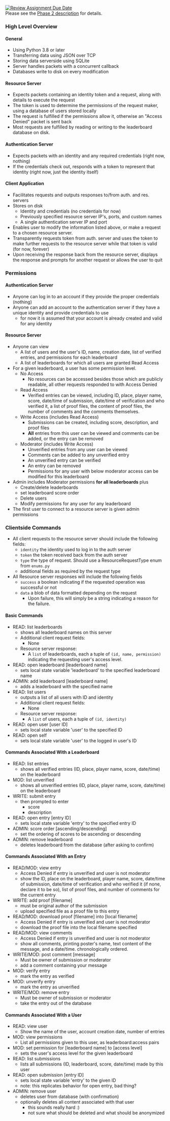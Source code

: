 [![Review Assignment Due Date](https://classroom.github.com/assets/deadline-readme-button-24ddc0f5d75046c5622901739e7c5dd533143b0c8e959d652212380cedb1ea36.svg)](https://classroom.github.com/a/bfJ6ciUj)  
Please see the [Phase 2 description](desc/phase_2.pdf) for details.

### High Level Overview
#### General
- Using Python 3.8 or later
- Transferring data using JSON over TCP
- Storing data serverside using SQLite
- Server handles packets with a concurrent callback
- Databases write to disk on every modification
#### Resource Server
- Expects packets containing an identity token and a request, along with details to execute the request
- The token is used to determine the permissions of the request maker, using a database of users stored locally
- The request is fulfilled if the permissions allow it, otherwise an "Access Denied" packet is sent back
- Most requests are fulfilled by reading or writing to the leaderboard database on disk.
#### Authentication Server
- Expects packets with an identity and any required credentials (right now, nothing)
- If the credentials check out, responds with a token to represent that identity (right now, just the identity itself)
#### Client Application
- Facilitates requests and outputs responses to/from auth. and res. servers
- Stores on disk
  - Identity and credentials (no credentials for now)
  - Previously specified resource server IP's, ports, and custom names
  - A single authentication server IP and port
- Enables user to modify the information listed above, or make a request to a chosen resource server.
- Transparently requests token from auth. server and uses the token to make further requests to the resource server while that token is valid (for now, forever)
- Upon receiving the response back from the resource server, displays the response and prompts for another request or allows the user to quit

### Permissions
#### Authentication Server
- Anyone can log in to an account if they provide the proper credentials (nothing)
- Anyone can add an account to the authentication server if they have a unique identity and provide credentials to use
  - for now it is assumed that your account is already created and valid for any identity
#### Resource Server
- Anyone can view
  - A list of users and the user's ID, name, creation date, list of verified entries, and permissions for each leaderboard
  - A list of leaderboards for which all users are granted Read Access
- For a given leaderboard, a user has some permission level.
  - No Access
    - No resources can be accessed besides those which are publicly readable, all other requests responded to with Access Denied  
  - Read Access
    - Verified entries can be viewed, including ID, place, player name, score, date/time of submission, date/time of verification and who verified it, a list of proof files, the content of proof files, the number of comments and the comments themselves.
  - Write Access (includes Read Access)
    - Submissions can be created, including score, description, and proof files
    - **All** entries from this user can be viewed and comments can be added, or the entry can be removed
  - Moderator (includes Write Access)
    - Unverified entries from any user can be viewed
    - Comments can be added to any unverified entry
    - An unverified entry can be verified
    - An entry can be removed
    - Permissions for any user with below moderator access can be modified for this leaderboard
- Admin includes Moderator permissions **for all leaderboards** plus
  - Create/delete leaderboards
  - set leaderboard score order
  - Delete users
  - Modify permissions for any user for any leaderboard
- The first user to connect to a resource server is given admin permissions

### Clientside Commands
- All client requests to the resource server should include the following fields:
  - `identity` the identity used to log in to the auth server
  - `token` the token received back from the auth server
  - `type` the type of request. Should use a ResourceRequestType enum from `enums.py`
  - additional fields as required by the request type
- All Resource server responses will include the following fields
  - `success` a boolean indicating if the requested operation was successful or not
  - `data` a blob of data formatted depending on the request
    - Upon failure, this will simply be a string indicating a reason for the failure.
#### Basic Commands
- READ: list leaderboards
  - shows all leaderboard names on this server
  - Additional client request fields:
    - None
  - Resource server response:
    - A `list` of leaderboards, each a tuple of `(id, name, permission)` indicating the requesting user's access level.
- READ: open leaderboard [leaderboard name]
  - sets local state variable 'leaderboard' to the specified leaderboard name  
- ADMIN: add leaderboard [leaderboard name]
  - adds a leaderboard with the specified name
- READ: list users
  - outputs a list of all users with ID and identity
  - Additional client request fields:
    - None
  - Resource server response:
    - A `list` of users, each a tuple of `(id, identity)`
- READ: open user [user ID]
  - sets local state variable 'user' to the specified ID
- READ: open self
  - sets local state variable 'user' to the logged in user's ID
#### Commands Associated With a Leaderboard
- READ: list entries
  - shows all verified entries (ID, place, player name, score, date/time) on the leaderboard
- MOD: list unverified
  - shows all unverified entries (ID, place, player name, score, date/time) on the leaderboard
- WRITE: submit entry
  - then prompted to enter
    - score
    - description
- READ: open entry [entry ID]
  - sets local state variable 'entry' to the specified entry ID
- ADMIN: score order [ascending/descending]
  - set the ordering of scores to be ascending or descending
- ADMIN: remove leaderboard
  - deletes leaderboard from the database (after asking to confirm)
#### Commands Associated With an Entry
- READ/MOD: view entry
  - Access Denied if entry is unverified and user is not moderator
  - show the ID, place on the leaderboard, player name, score, date/time of submission, date/time of verification and who verified it (if none, declare it to be so), list of proof files, and number of comments for the current entry
- WRITE: add proof [filename]
  - must be original author of the submission
  - upload specified file as a proof file to this entry
- READ/MOD: download proof [filename] into [local filename]
  - Access Denied if entry is unverified and user is not moderator
  - download the proof file into the local filename specified
- READ/MOD: view comments
  - Access Denied if entry is unverified and user is not moderator
  - show all comments, printing poster's name, text content of the message, and a date/time. chronologically ordered.
- WRITE/MOD: post comment [message]
  - Must be owner of submission or moderator
  - add a comment containing your message
- MOD: verify entry
  - mark the entry as verified
- MOD: unverify entry
  - mark the entry as unverified
- WRITE/MOD: remove entry
  - Must be owner of submission or moderator
  - take the entry out of the database
#### Commands Associated With a User
- READ: view user
  - Show the name of the user, account creation date, number of entries
- MOD: view permissions
  - List all permissions given to this user, as leaderboard:access pairs
- MOD: set permission for [leaderboard name] to [access level]
  - sets the user's access level for the given leaderboard
- READ: list submissions
  - lists all submissions (ID, leaderboard, score, date/time) made by this user
- READ: open submission [entry ID]
  - sets local state variable 'entry' to the given ID
  - note: this replicates behavior for open entry, bad thing?
- ADMIN: remove user
  - deletes user from database (with confirmation)
  - optionally deletes all content associated with that user
    - this sounds really hard :)
    - not sure what should be deleted and what should be anonymized